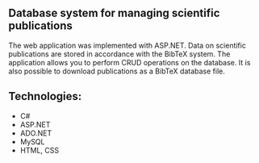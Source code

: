 ## Database system for managing scientific publications 

  The web application was implemented with ASP.NET. Data on scientific publications are stored in accordance with the BibTeX system. The application allows you to perform CRUD operations on the database. It is also possible to download publications as a BibTeX database file.
  
## Technologies:
* C#
* ASP.NET
* ADO.NET
* MySQL
* HTML, CSS
